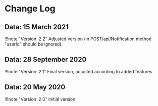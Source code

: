 ﻿# Change Log

## **Data: 15 March 2021**

!!!note "Version: 2.2"
Adjusted version (in POST/api/Notification method "userId" should be ignored).

## **Data: 28 September 2020**

!!!note "Version: 2.1"
Final version, adjusted according to added features.

## **Data: 20 May 2020**

!!!note "Version: 2.0"
Initial version.